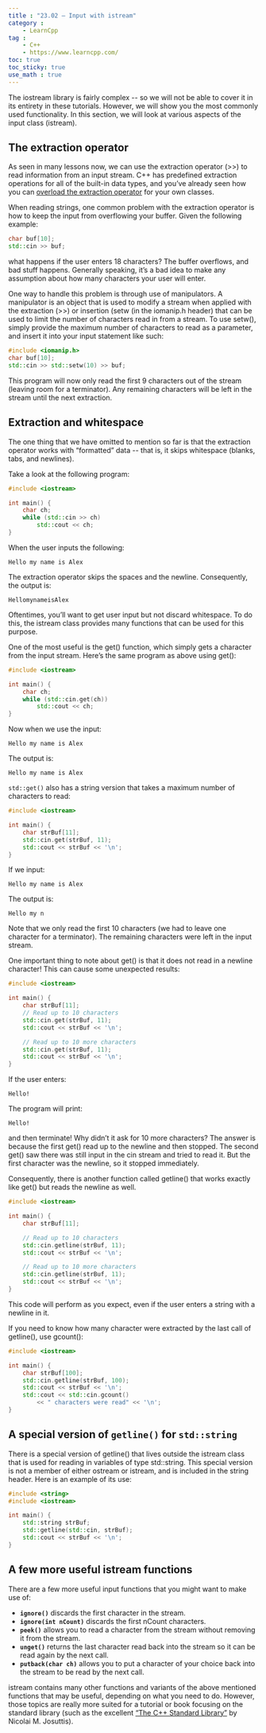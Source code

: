 ```yaml
---
title : "23.02 — Input with istream"
category :
    - LearnCpp
tag : 
    - C++
    - https://www.learncpp.com/
toc: true  
toc_sticky: true 
use_math : true
---
```


The iostream library is fairly complex -- so we will not be able to cover it in its entirety in these tutorials. However, we will show you the most commonly used functionality. In this section, we will look at various aspects of the input class (istream).


## The extraction operator

As seen in many lessons now, we can use the extraction operator (>>) to read information from an input stream. C++ has predefined extraction operations for all of the built-in data types, and you’ve already seen how you can [overload the extraction operator](https://www.learncpp.com/cpp-tutorial/93-overloading-the-io-operators/) for your own classes.

When reading strings, one common problem with the extraction operator is how to keep the input from overflowing your buffer. Given the following example:

```c++
char buf[10];
std::cin >> buf;
```

what happens if the user enters 18 characters? The buffer overflows, and bad stuff happens. Generally speaking, it’s a bad idea to make any assumption about how many characters your user will enter.

One way to handle this problem is through use of manipulators. A manipulator is an object that is used to modify a stream when applied with the extraction (>>) or insertion (setw (in the iomanip.h header) that can be used to limit the number of characters read in from a stream. To use setw(), simply provide the maximum number of characters to read as a parameter, and insert it into your input statement like such:

```c++
#include <iomanip.h>
char buf[10];
std::cin >> std::setw(10) >> buf;
```

This program will now only read the first 9 characters out of the stream (leaving room for a terminator). Any remaining characters will be left in the stream until the next extraction.


## Extraction and whitespace

The one thing that we have omitted to mention so far is that the extraction operator works with “formatted” data -- that is, it skips whitespace (blanks, tabs, and newlines).

Take a look at the following program:

```c++
#include <iostream>

int main() {
    char ch;
    while (std::cin >> ch)
        std::cout << ch;
}
```

When the user inputs the following:

```
Hello my name is Alex
```

The extraction operator skips the spaces and the newline. Consequently, the output is:

```
HellomynameisAlex
```

Oftentimes, you’ll want to get user input but not discard whitespace. To do this, the istream class provides many functions that can be used for this purpose.

One of the most useful is the get() function, which simply gets a character from the input stream. Here’s the same program as above using get():

```c++
#include <iostream>

int main() {
    char ch;
    while (std::cin.get(ch))
        std::cout << ch;
}
```

Now when we use the input:

```
Hello my name is Alex
```

The output is:

```
Hello my name is Alex
```

`std::get()` also has a string version that takes a maximum number of characters to read:

```c++
#include <iostream>

int main() {
    char strBuf[11];
    std::cin.get(strBuf, 11);
    std::cout << strBuf << '\n';
}
```

If we input:

```
Hello my name is Alex
```

The output is:

```
Hello my n
```

Note that we only read the first 10 characters (we had to leave one character for a terminator). The remaining characters were left in the input stream.

One important thing to note about get() is that it does not read in a newline character! This can cause some unexpected results:

```c++
#include <iostream>

int main() {
    char strBuf[11];
    // Read up to 10 characters
    std::cin.get(strBuf, 11);
    std::cout << strBuf << '\n';

    // Read up to 10 more characters
    std::cin.get(strBuf, 11);
    std::cout << strBuf << '\n';
}
```

If the user enters:

```
Hello!
```

The program will print:

```
Hello!
```

and then terminate! Why didn’t it ask for 10 more characters? The answer is because the first get() read up to the newline and then stopped. The second get() saw there was still input in the cin stream and tried to read it. But the first character was the newline, so it stopped immediately.

Consequently, there is another function called getline() that works exactly like get() but reads the newline as well.

```c++
#include <iostream>

int main() {
    char strBuf[11];

    // Read up to 10 characters
    std::cin.getline(strBuf, 11);
    std::cout << strBuf << '\n';

    // Read up to 10 more characters
    std::cin.getline(strBuf, 11);
    std::cout << strBuf << '\n';
}
```

This code will perform as you expect, even if the user enters a string with a newline in it.

If you need to know how many character were extracted by the last call of getline(), use gcount():

```c++
#include <iostream>

int main() {
    char strBuf[100];
    std::cin.getline(strBuf, 100);
    std::cout << strBuf << '\n';
    std::cout << std::cin.gcount()
        << " characters were read" << '\n';
}
```


## A special version of `getline()` for `std::string`

There is a special version of getline() that lives outside the istream class that is used for reading in variables of type std::string. This special version is not a member of either ostream or istream, and is included in the string header. Here is an example of its use:

```c++
#include <string>
#include <iostream>

int main() {
    std::string strBuf;
    std::getline(std::cin, strBuf);
    std::cout << strBuf << '\n';
}
```


## A few more useful istream functions

There are a few more useful input functions that you might want to make use of:

- **`ignore()`** discards the first character in the stream.
- **`ignore(int nCount)`** discards the first nCount characters.
- **`peek()`** allows you to read a character from the stream without removing it from the stream.
- **`unget()`** returns the last character read back into the stream so it can be read again by the next call.
- **`putback(char ch)`** allows you to put a character of your choice back into the stream to be read by the next call.

istream contains many other functions and variants of the above mentioned functions that may be useful, depending on what you need to do. However, those topics are really more suited for a tutorial or book focusing on the standard library (such as the excellent [“The C++ Standard Library”](https://www.amazon.com/Standard-Library-Tutorial-Reference-2nd/dp/0321623215) by Nicolai M. Josuttis).